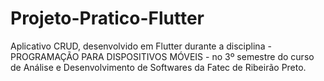# Projeto-Pratico-Flutter
Aplicativo CRUD, desenvolvido em Flutter durante a disciplina - PROGRAMAÇÃO PARA DISPOSITIVOS MÓVEIS - no 3º semestre do curso de Análise e Desenvolvimento de Softwares da Fatec de Ribeirão Preto.
